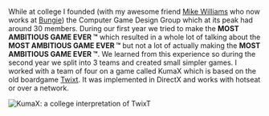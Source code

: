 While at college I founded (with my awesome friend [Mike Williams][mike] who now works at [Bungie][bungie]) the Computer Game Design Group which at its peak had around 30 members. During our first year we tried to make the __MOST AMBITIOUS GAME EVER ™__ which resulted in a whole lot of talking about the __MOST AMBITIOUS GAME EVER ™__ but not a lot of actually making the __MOST AMBITIOUS GAME EVER ™__. We learned from this experience so during the second year we split into 3 teams and created small simpler games. I worked with a team of four on a game called KumaX which is based on the old boardgame [Twixt][twixt]. It was implemented in DirectX and works with hotseat or over a network.

![KumaX: a college interpretation of TwixT](/content/images/kumax.jpg)

[bungie]: http://www.bungie.net
[twixt]: https://boardgamegeek.com/boardgame/949/twixt
[mike]: https://halo.bungie.net/Inside/MeetTheTeam.aspx?Person=williams
